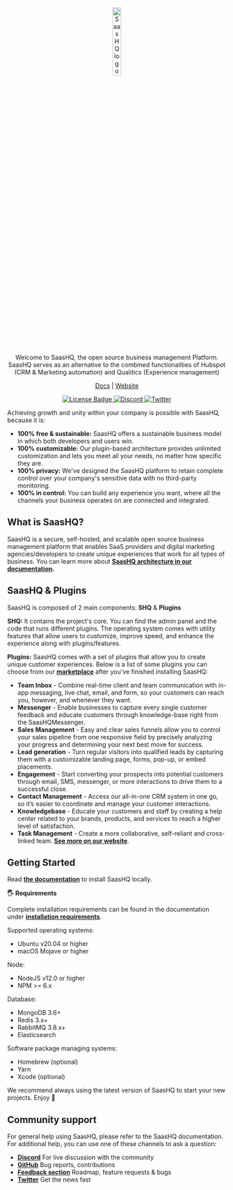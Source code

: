 <br>

<p align="center">
 <img src="https://github.com/saashq-org/saashq/shq-web/public/images/logo.png" alt="SaasHQ logo" width="20%" />
</p>

<p align="center">Welcome to SaasHQ, the open source business management Platform. SaasHQ serves as an alternative to the combined functionalities of Hubspot (CRM & Marketing automation) and Qualitics (Experience management)</p>

<p align="center">
  <a href="https://docs.saashq.org">Docs</a>
  |
  <a href="https://sqh.saashq.org/">Website</a>
  </p>
</p>

<p align="center">
   <a href="https://github.com/saashq-org/saashq/blob/main/LICENSE.md">
      <img alt="License Badge" src="https://img.shields.io/badge/license-MIT-brightgreen">
  </a>
  <a href="https://discord.gg/kBhAUKBMgf">
      <img alt="Discord" src="https://img.shields.io/badge/Discord-%20Community-blueviolet">
  </a>
   <a href="https://twitter.com/saashqdev">
      <img alt="Twitter" src="https://img.shields.io/badge/twitter-blue">
  </a>
</p>


Achieving growth and unity within your company is possible with SaasHQ, because it is: 


- **100% free & sustainable:** SaasHQ offers a sustainable business model in which both developers and users win.
- **100% customizable:** Our plugin-based architecture provides unlimited customization and lets you meet all your needs, no matter how specific they are.
- **100% privacy:** We've designed the SaasHQ platform to retain complete control over your company's sensitive data with no third-party monitoring.
- **100% in control:** You can build any experience you want, where all the channels your business operates on are connected and integrated.


## What is SaasHQ?
SaasHQ is a secure, self-hosted, and scalable open source business management platform that enables SaaS providers and digital marketing agencies/developers to create unique experiences that work for all types of business. You can learn more about **<a href="https://docs.saashq.org/intro/architecture">SaasHQ architecture in our documentation</a>.**

## SaasHQ & Plugins
SaasHQ is composed of 2 main components: **SHQ** & **Plugins**

**SHQ:** It contains the project's core. You can find the admin panel and the code that runs different plugins. The operating system comes with utility features that allow users to customize, improve speed, and enhance the experience along with plugins/features. 


**Plugins:** SaasHQ comes with a set of plugins that allow you to create unique customer experiences. Below is a list of some plugins you can choose from our **<a href="https://shq.saashq.org/marketplace" >marketplace</a>** after you’ve finished installing SaasHQ:

- **Team Inbox** - Combine real-time client and team communication with in-app messaging, live chat, email, and form, so your customers can reach you, however, and whenever they want.  
- **Messenger** - Enable businesses to capture every single customer feedback and educate customers through knowledge-base right from the SaasHQMessenger.
- **Sales Management** - Easy and clear sales funnels allow you to control your sales pipeline from one responsive field by precisely analyzing your progress and determining your next best move for success.
- **Lead generation** - Turn regular visitors into qualified leads by capturing them with a customizable landing page, forms, pop-up, or embed placements.
- **Engagement** - Start converting your prospects into potential customers through email, SMS, messenger, or more interactions to drive them to a successful close.
- **Contact Management** - Access our all-in-one CRM system in one go, so it’s easier to coordinate and manage your customer interactions.
- **Knowledgebase** - Educate your customers and staff by creating a help center related to your brands, products, and services to reach a higher level of satisfaction.
- **Task Management** - Create a more collaborative, self-reliant and cross-linked team. **<a href="https://saashq.org/marketplace" >See more on our website</a>**.
 
## Getting Started

Read **<a href="https://docs.saashq.org/" >the documentation<a>** to install SaasHQ locally.

**🖐 Requirements**

Complete installation requirements can be found in the documentation under **<a href="https://docs.saashq.org/" >installation requirements</a>**.

Supported operating systems:

- Ubuntu v20.04 or higher
- macOS Mojave or higher

Node:

- NodeJS v12.0 or higher
- NPM >= 6.x

Database:

- MongoDB 3.6+
- Redis 3.x+
- RabbitMQ 3.8.x+
- Elasticsearch

Software package managing systems:

- Homebrew (optional)
- Yarn
- Xcode (optional)

We recommend always using the latest version of SaasHQ to start your new projects. Enjoy 🎉


## Community support


For general help using SaasHQ, please refer to the SaasHQ documentation. For additional help, you can use one of these channels to ask a question:

- **<a href="https://discord.gg/kBhAUKBMgf"> Discord</a>** For live discussion with the community
- **<a href="https://github.com/saashq-org/saashq"> GitHub</a>** Bug reports, contributions
- **<a href="https://github.com/saashq-org/saashq/issues" > Feedback section</a>** Roadmap, feature requests & bugs
- **<a href="https://twitter.com/saashqdev" > Twitter</a>** Get the news fast

